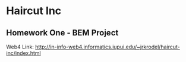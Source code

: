 # Haircut Inc

## Homework One - BEM Project

Web4 Link: http://in-info-web4.informatics.iupui.edu/~jrkrodel/haircut-inc/index.html
 
